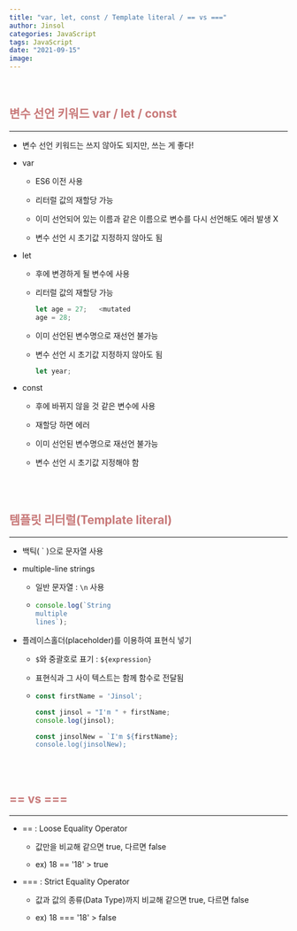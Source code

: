 ```yaml
---
title: "var, let, const / Template literal / == vs ==="
author: Jinsol
categories: JavaScript
tags: JavaScript
date: "2021-09-15"
image: 
---
```


<br>

## <span style="color:#c87979">변수 선언 키워드 var / let / const</span>

<hr>

- 변수 선언 키워드는 쓰지 않아도 되지만, 쓰는 게 좋다!

- var

    - ES6 이전 사용

    - 리터럴 값의 재할당 가능

    - 이미 선언되어 있는 이름과 같은 이름으로 변수를 다시 선언해도 에러 발생 X

    - 변수 선언 시 초기값 지정하지 않아도 됨

- let

    - 후에 변경하게 될 변수에 사용

    - 리터럴 값의 재할당 가능

        ```javascript
        let age = 27;   <mutated
        age = 28;   
        ```

    - 이미 선언된 변수명으로 재선언 불가능

    - 변수 선언 시 초기값 지정하지 않아도 됨

        ```javascript
        let year;
        ```

- const

    - 후에 바뀌지 않을 것 같은 변수에 사용

    - 재할당 하면 에러

    - 이미 선언된 변수명으로 재선언 불가능

    - 변수 선언 시 초기값 지정해야 함
    
<br><br>

## <span style="color:#c87979">템플릿 리터럴(Template literal)</span>

<hr>

- 백틱( ` )으로 문자열 사용

- multiple-line strings
    
    - 일반 문자열 : `\n` 사용

    -   ```javascript
        console.log(`String
        multiple
        lines`);
        ```

- 플레이스홀더(placeholder)를 이용하여 표현식 넣기

    - `$`와 중괄호로 표기 : ` ${expression} `

    - 표현식과 그 사이 텍스트는 함께 함수로 전달됨

    -   ```javascript
        const firstName = 'Jinsol';

        const jinsol = "I'm " + firstName;
        console.log(jinsol);

        const jinsolNew = `I'm ${firstName};
        console.log(jinsolNew); 
        ```

<br><br>

## <span style="color:#c87979">== vs ===</span>

<hr>

- == : Loose Equality Operator

    - 값만을 비교해 같으면 true, 다르면 false

    - ex) 18 == '18' > true

- === : Strict Equality Operator

    - 값과 값의 종류(Data Type)까지 비교해 같으면 true, 다르면 false

    - ex) 18 === '18' > false